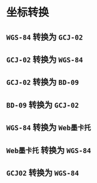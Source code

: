 # 坐标转换


## `WGS-84` 转换为 `GCJ-02`


## `GCJ-02` 转换为 `WGS-84`


## `GCJ-02` 转换为 `BD-09`


## `BD-09` 转换为 `GCJ-02`


## `WGS-84` 转换为 `Web墨卡托`


## `Web墨卡托` 转换为 `WGS-84`


## `GCJ02` 转换为 `WGS-84`

